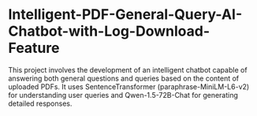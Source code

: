 # Intelligent-PDF-General-Query-AI-Chatbot-with-Log-Download-Feature
This project involves the development of an intelligent chatbot capable of answering both general questions and queries based on the content of uploaded PDFs. It uses SentenceTransformer (paraphrase-MiniLM-L6-v2) for understanding user queries and Qwen-1.5-72B-Chat for generating detailed responses.
